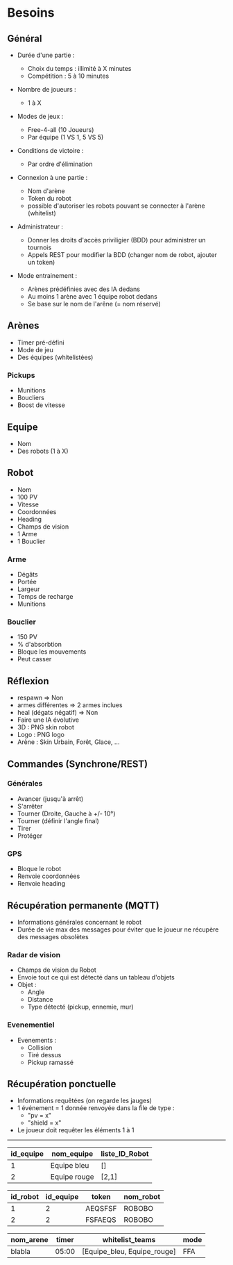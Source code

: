 # Besoins

## Général
- Durée d'une partie :
  - Choix du temps : illimité à X minutes
  - Compétition : 5 à 10 minutes

- Nombre de joueurs :
  - 1 à X

- Modes de jeux :
  - Free-4-all (10 Joueurs)
  - Par équipe (1 VS 1, 5 VS 5)

- Conditions de victoire :
  - Par ordre d'élimination

- Connexion à une partie :
  - Nom d'arène
  - Token du robot
  - possible d'autoriser les robots pouvant se connecter à l'arène (whitelist)


- Administrateur :
  - Donner les droits d'accès priviligier (BDD) pour administrer un tournois
  - Appels REST pour modifier la BDD (changer nom de robot, ajouter un token)

- Mode entrainement :
  - Arènes prédéfinies avec des IA dedans
  - Au moins 1 arène avec 1 équipe robot dedans
  - Se base sur le nom de l'arêne (= nom réservé)


## Arènes
- Timer pré-défini
- Mode de jeu
- Des équipes (whitelistées)


### Pickups
- Munitions
- Boucliers
- Boost de vitesse


## Equipe
- Nom
- Des robots (1 à X)


## Robot
- Nom
- 100 PV
- Vitesse
- Coordonnées
- Heading
- Champs de vision
- 1 Arme
- 1 Bouclier


### Arme
- Dégâts
- Portée
- Largeur
- Temps de recharge
- Munitions


### Bouclier
- 150 PV
- % d'absorbtion
- Bloque les mouvements
- Peut casser


## Réflexion
- respawn => Non
- armes différentes => 2 armes inclues
- heal (dégats négatif) => Non
- Faire une IA évolutive
- 3D : PNG skin robot
- Logo : PNG logo
- Arène : Skin Urbain, Forêt, Glace, ...


## Commandes (Synchrone/REST)

### Générales
- Avancer (jusqu'à arrêt)
- S'arrêter
- Tourner (Droite, Gauche à +/- 10°)
- Tourner (définir l'angle final)
- Tirer
- Protéger


### GPS
- Bloque le robot
- Renvoie coordonnées
- Renvoie heading



## Récupération permanente (MQTT)
- Informations générales concernant le robot
- Durée de vie max des messages pour éviter que le joueur ne récupère des messages obsolètes

### Radar de vision
- Champs de vision du Robot
- Envoie tout ce qui est détecté dans un tableau d'objets
- Objet :
  - Angle
  - Distance
  - Type détecté (pickup, ennemie, mur)

### Evenementiel
- Evenements :
  - Collision
  - Tiré dessus
  - Pickup ramassé

## Récupération ponctuelle
- Informations requêtées (on regarde les jauges)
- 1 événement = 1 donnée renvoyée dans la file de type :
  - "pv = x"
  - "shield = x"
- Le joueur doit requêter les éléments 1 à 1


------

| id_equipe | nom_equipe | liste_ID_Robot
|----|----|----| 
| 1 | Equipe bleu | [] |
| 2 | Equipe rouge | [2,1] |


| id_robot | id_equipe | token | nom_robot |
|----|----|----|----|
| 1 | 2 | AEQSFSF | ROBOBO
| 2 | 2 | FSFAEQS | ROBOBO


| nom_arene | timer | whitelist_teams | mode |
|----|----|----|----|
| blabla | 05:00 | [Equipe_bleu, Equipe_rouge] | FFA |

